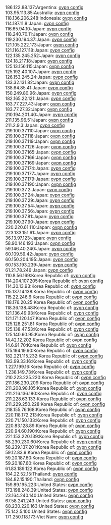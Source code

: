 186.122.88.137:Argentina: [ovpn config](vpn/186_122_88_137.ovpn)  
103.95.113.85:Australia: [ovpn config](vpn/103_95_113_85.ovpn)  
118.136.206.248:Indonesia: [ovpn config](vpn/118_136_206_248.ovpn)  
114.187.11.8:Japan: [ovpn config](vpn/114_187_11_8.ovpn)  
116.65.94.10:Japan: [ovpn config](vpn/116_65_94_10.ovpn)  
118.240.70.11:Japan: [ovpn config](vpn/118_240_70_11.ovpn)  
119.230.194.37:Japan: [ovpn config](vpn/119_230_194_37.ovpn)  
121.105.222.173:Japan: [ovpn config](vpn/121_105_222_173.ovpn)  
121.116.127.118:Japan: [ovpn config](vpn/121_116_127_118.ovpn)  
122.135.245.252:Japan: [ovpn config](vpn/122_135_245_252.ovpn)  
124.18.217.18:Japan: [ovpn config](vpn/124_18_217_18.ovpn)  
125.13.156.115:Japan: [ovpn config](vpn/125_13_156_115.ovpn)  
125.192.40.107:Japan: [ovpn config](vpn/125_192_40_107.ovpn)  
126.153.245.24:Japan: [ovpn config](vpn/126_153_245_24.ovpn)  
133.32.131.82:Japan: [ovpn config](vpn/133_32_131_82.ovpn)  
138.64.85.41:Japan: [ovpn config](vpn/138_64_85_41.ovpn)  
150.249.80.96:Japan: [ovpn config](vpn/150_249_80_96.ovpn)  
182.165.22.121:Japan: [ovpn config](vpn/182_165_22_121.ovpn)  
183.77.227.43:Japan: [ovpn config](vpn/183_77_227_43.ovpn)  
183.77.27.32:Japan: [ovpn config](vpn/183_77_27_32.ovpn)  
210.194.201.40:Japan: [ovpn config](vpn/210_194_201_40.ovpn)  
211.135.96.51:Japan: [ovpn config](vpn/211_135_96_51.ovpn)  
211.2.9.3:Japan: [ovpn config](vpn/211_2_9_3.ovpn)  
219.100.37.110:Japan: [ovpn config](vpn/219_100_37_110.ovpn)  
219.100.37.118:Japan: [ovpn config](vpn/219_100_37_118.ovpn)  
219.100.37.119:Japan: [ovpn config](vpn/219_100_37_119.ovpn)  
219.100.37.126:Japan: [ovpn config](vpn/219_100_37_126.ovpn)  
219.100.37.165:Japan: [ovpn config](vpn/219_100_37_165.ovpn)  
219.100.37.166:Japan: [ovpn config](vpn/219_100_37_166.ovpn)  
219.100.37.169:Japan: [ovpn config](vpn/219_100_37_169.ovpn)  
219.100.37.174:Japan: [ovpn config](vpn/219_100_37_174.ovpn)  
219.100.37.177:Japan: [ovpn config](vpn/219_100_37_177.ovpn)  
219.100.37.179:Japan: [ovpn config](vpn/219_100_37_179.ovpn)  
219.100.37.190:Japan: [ovpn config](vpn/219_100_37_190.ovpn)  
219.100.37.2:Japan: [ovpn config](vpn/219_100_37_2.ovpn)  
219.100.37.24:Japan: [ovpn config](vpn/219_100_37_24.ovpn)  
219.100.37.29:Japan: [ovpn config](vpn/219_100_37_29.ovpn)  
219.100.37.54:Japan: [ovpn config](vpn/219_100_37_54.ovpn)  
219.100.37.56:Japan: [ovpn config](vpn/219_100_37_56.ovpn)  
219.100.37.81:Japan: [ovpn config](vpn/219_100_37_81.ovpn)  
219.100.37.90:Japan: [ovpn config](vpn/219_100_37_90.ovpn)  
220.220.61.110:Japan: [ovpn config](vpn/220_220_61_110.ovpn)  
223.133.151.61:Japan: [ovpn config](vpn/223_133_151_61.ovpn)  
36.13.97.123:Japan: [ovpn config](vpn/36_13_97_123.ovpn)  
58.90.146.193:Japan: [ovpn config](vpn/58_90_146_193.ovpn)  
59.146.40.240:Japan: [ovpn config](vpn/59_146_40_240.ovpn)  
60.109.59.42:Japan: [ovpn config](vpn/60_109_59_42.ovpn)  
60.150.204.195:Japan: [ovpn config](vpn/60_150_204_195.ovpn)  
60.153.193.239:Japan: [ovpn config](vpn/60_153_193_239.ovpn)  
61.21.78.246:Japan: [ovpn config](vpn/61_21_78_246.ovpn)  
110.8.56.169:Korea Republic of: [ovpn config](vpn/110_8_56_169.ovpn)  
114.204.107.205:Korea Republic of: [ovpn config](vpn/114_204_107_205.ovpn)  
114.30.13.93:Korea Republic of: [ovpn config](vpn/114_30_13_93.ovpn)  
115.137.14.138:Korea Republic of: [ovpn config](vpn/115_137_14_138.ovpn)  
115.22.246.6:Korea Republic of: [ovpn config](vpn/115_22_246_6.ovpn)  
118.176.20.25:Korea Republic of: [ovpn config](vpn/118_176_20_25.ovpn)  
118.36.138.48:Korea Republic of: [ovpn config](vpn/118_36_138_48.ovpn)  
121.136.49.93:Korea Republic of: [ovpn config](vpn/121_136_49_93.ovpn)  
121.171.120.147:Korea Republic of: [ovpn config](vpn/121_171_120_147.ovpn)  
125.128.251.81:Korea Republic of: [ovpn config](vpn/125_128_251_81.ovpn)  
125.138.47.53:Korea Republic of: [ovpn config](vpn/125_138_47_53.ovpn)  
125.140.60.95:Korea Republic of: [ovpn config](vpn/125_140_60_95.ovpn)  
14.42.12.202:Korea Republic of: [ovpn config](vpn/14_42_12_202.ovpn)  
14.6.91.70:Korea Republic of: [ovpn config](vpn/14_6_91_70.ovpn)  
175.194.19.60:Korea Republic of: [ovpn config](vpn/175_194_19_60.ovpn)  
182.221.115.232:Korea Republic of: [ovpn config](vpn/182_221_115_232.ovpn)  
183.99.33.16:Korea Republic of: [ovpn config](vpn/183_99_33_16.ovpn)  
1.227.199.16:Korea Republic of: [ovpn config](vpn/1_227_199_16.ovpn)  
1.238.149.73:Korea Republic of: [ovpn config](vpn/1_238_149_73.ovpn)  
210.223.225.220:Korea Republic of: [ovpn config](vpn/210_223_225_220.ovpn)  
211.186.230.209:Korea Republic of: [ovpn config](vpn/211_186_230_209.ovpn)  
211.208.98.105:Korea Republic of: [ovpn config](vpn/211_208_98_105.ovpn)  
211.216.136.180:Korea Republic of: [ovpn config](vpn/211_216_136_180.ovpn)  
211.228.63.133:Korea Republic of: [ovpn config](vpn/211_228_63_133.ovpn)  
211.229.250.228:Korea Republic of: [ovpn config](vpn/211_229_250_228.ovpn)  
218.155.76.168:Korea Republic of: [ovpn config](vpn/218_155_76_168.ovpn)  
220.118.172.213:Korea Republic of: [ovpn config](vpn/220_118_172_213.ovpn)  
220.71.150.133:Korea Republic of: [ovpn config](vpn/220_71_150_133.ovpn)  
220.83.128.89:Korea Republic of: [ovpn config](vpn/220_83_128_89.ovpn)  
220.94.60.190:Korea Republic of: [ovpn config](vpn/220_94_60_190.ovpn)  
221.153.220.139:Korea Republic of: [ovpn config](vpn/221_153_220_139.ovpn)  
58.230.230.60:Korea Republic of: [ovpn config](vpn/58_230_230_60.ovpn)  
58.239.137.201:Korea Republic of: [ovpn config](vpn/58_239_137_201.ovpn)  
59.12.83.9:Korea Republic of: [ovpn config](vpn/59_12_83_9.ovpn)  
59.20.187.60:Korea Republic of: [ovpn config](vpn/59_20_187_60.ovpn)  
59.20.187.60:Korea Republic of: [ovpn config](vpn/59_20_187_60.ovpn)  
61.83.189.122:Korea Republic of: [ovpn config](vpn/61_83_189_122.ovpn)  
184.22.52.15:Thailand: [ovpn config](vpn/184_22_52_15.ovpn)  
184.82.15.190:Thailand: [ovpn config](vpn/184_82_15_190.ovpn)  
159.89.195.223:United States: [ovpn config](vpn/159_89_195_223.ovpn)  
173.198.248.39:United States: [ovpn config](vpn/173_198_248_39.ovpn)  
23.164.240.140:United States: [ovpn config](vpn/23_164_240_140.ovpn)  
67.58.241.243:United States: [ovpn config](vpn/67_58_241_243.ovpn)  
68.230.220.163:United States: [ovpn config](vpn/68_230_220_163.ovpn)  
75.142.5.100:United States: [ovpn config](vpn/75_142_5_100.ovpn)  
171.250.118.173:Viet Nam: [ovpn config](vpn/171_250_118_173.ovpn)  
